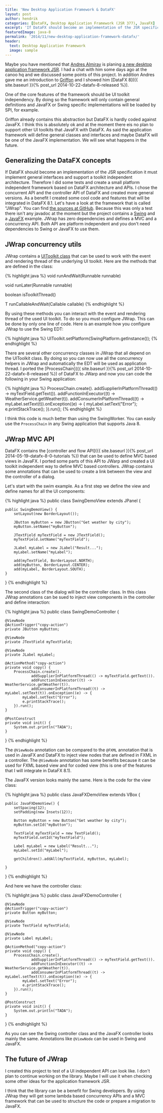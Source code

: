 ```yaml
---
title: 'New Desktop Application Framework & DataFX'
layout: post
author: hendrik
categories: [DataFX, Desktop Application Framework (JSR 377), JavaFX]
excerpt: 'If DataFX should become an implementation of the JSR specification it must implement general interfaces and support a toolkit independent architecture.'
featuredImage: java-8
permalink: '2014/11/new-desktop-application-framework-datafx/'
header:
  text: Desktop Application Framework
  image: sample
---
```

Maybe you have mentioned that [Andres Almiray](https://twitter.com/aalmiray) is planing [a new desktop application framework JSR](http://www.jroller.com/aalmiray/entry/new_desktop_application_framework_jsr). I had a chat with him some days ago at the canoo hq and we discussed some points of this project. In addition Andres gave me an introduction to [Griffon](http://griffon.codehaus.org) and I showed him [DataFX 8]({{ site.baseurl }}{% post_url 2014-10-22-datafx-8-released %}).

One of the core features of the framework should be UI toolkit independency. By doing so the framework will only contain general definitions and JavaFX or Swing specific implementations will be loaded by SPI, for example.

Griffon already contains this abstraction but DataFX is hardly coded against JavaFX. I think this is absolutely ok and at the moment there eis no plan to support other UI toolkits that JavaFX with DataFX. As said the application framework will define general classes and interfaces and maybe DataFX will be one of the JavaFX implementation. We will see what happens in the future.

## Generalizing the DataFX concepts

If DataFX should become an implementation of the JSR specification it must implement general interfaces and support a toolkit independent architecture. Therefore I did some tests and create a small platform independent framework based on DataFX architecture and APIs. I chose the concurrent API and the controller API of DataFX and created more general versions. As a benefit I created some cool code and features that will be integrated in DataFX 8.1. Let's have a look at the framework that is called "JWrap". You can find [the sources at GitHub](https://github.com/guigarage/jwrap). Because this was only a test there isn't any javadoc at the moment but the project contains a [Swing](https://github.com/guigarage/jwrap/tree/master/src/main/java/com/guigarage/uif/examples/swing) and a [JavaFX](https://github.com/guigarage/jwrap/tree/master/src/main/java/com/guigarage/uif/examples/javafx) example. JWrap has zero dependencies and defines a MVC and a concurrency API. Both API are platform independent and you don't need dependencies to Swing or JavaFX to use them. 

## JWrap concurrency utils

JWrap contains a [UIToolkit class](https://github.com/guigarage/jwrap/blob/master/src/main/java/com/guigarage/uif/concurrent/UIToolkit.java) that can be used to work with the event and rendering thread of the underlying UI toolkit. Here are the methods that are defined in the class:

{% highlight java %}
void runAndWait(Runnable runnable)

void runLater(Runnable runnable)

boolean isToolkitThread()

<T> T runCallableAndWait(Callable<T> callable)
{% endhighlight %}

By using these methods you can interact with the event and rendering thread of the used UI toolkit. To do so you must configure JWrap. This can be done by only one line of code. Here is an example how you configure JWrap to use the Swing EDT:

{% highlight java %}
UIToolkit.setPlatform(SwingPlatform.getInstance());
{% endhighlight %}

There are several other concurrency classes in JWrap that all depend on the UIToolkit class. By doing so you can now use all the concurrency helpers in JWrap and automatically the EDT will be used as application thread. I ported the [ProcessChain]({{ site.baseurl }}{% post_url 2014-10-22-datafx-8-released %}) of DataFX to JWarp and now you can code the following in your Swing application:

{% highlight java %}
ProcessChain.create().
    addSupplierInPlatformThread(() -> myTextField.getText()).
    addFunctionInExecutor((t) -> WeatherService.getWeather(t)).
    addConsumerInPlatformThread((t) -> myLabel.setText(t)).onException((e) -> {
        myLabel.setText("Error");
        e.printStackTrace();
    }).run();
{% endhighlight %}

I think this code is much better than using the SwingWorker. You can easily use the `ProcessChain` in any Swing application that supports Java 8.

## JWrap MVC API

DataFX contains the [controller and flow API]({{ site.baseurl }}{% post_url 2014-05-19-datafx-8-0-tutorials %}) that can be used to define MVC based views in JavaFX. I ported some parts of this API to JWarp and created a UI toolkit independent way to define MVC based controllers. JWrap contains some annotations that can be used to create a link between the view and the controller of a dialog.

Let's start with the swim example. As a first step we define the view and define names for all the UI components:

{% highlight java %}
public class SwingDemoView extends JPanel {

    public SwingDemoView() {
        setLayout(new BorderLayout());

        JButton myButton = new JButton("Get weather by city");
        myButton.setName("myButton");

        JTextField myTextField = new JTextField();
        myTextField.setName("myTextField");

        JLabel myLabel = new JLabel("Result...");
        myLabel.setName("myLabel");

        add(myTextField, BorderLayout.NORTH);
        add(myButton, BorderLayout.CENTER);
        add(myLabel, BorderLayout.SOUTH);
    }
}
{% endhighlight %}

The second class of the dialog will be the controller class. In this class JWrap annotations can be sued to inject view components in the controller and define interaction:

{% highlight java %}
public class SwingDemoController {

    @ViewNode
    @ActionTrigger("copy-action")
    private JButton myButton;

    @ViewNode
    private JTextField myTextField;

    @ViewNode
    private JLabel myLabel;

    @ActionMethod("copy-action")
    private void copy() {
        ProcessChain.create().
                addSupplierInPlatformThread(() -> myTextField.getText()).
                addFunctionInExecutor((t) -> WeatherService.getWeather(t)).
                addConsumerInPlatformThread((t) -> myLabel.setText(t)).onException((e) -> {
            myLabel.setText("Error");
            e.printStackTrace();
        }).run();
    }

    @PostConstruct
    private void init() {
        System.out.println("TADA");
    }
}
{% endhighlight %}

The `@ViewNode` annotation can be compared to the `@FXML` annotation that is used in JavaFX and DataFX to inject view nodes that are defined in FXML in a controller. The `@ViewNode` annotation has some benefits because it can be used for FXML based view and for coded view (this is one of the features that I will integrate in DataFX 8.1).

The JavaFX version looks mainly the same. Here is the code for the view class:

{% highlight java %}
public class JavaFXDemoView extends VBox {

    public JavaFXDemoView() {
        setSpacing(12);
        setPadding(new Insets(12));

        Button myButton = new Button("Get weather by city");
        myButton.setId("myButton");

        TextField myTextField = new TextField();
        myTextField.setId("myTextField");

        Label myLabel = new Label("Result...");
        myLabel.setId("myLabel");

        getChildren().addAll(myTextField, myButton, myLabel);

    }
}
{% endhighlight %}

And here we have the controller class:

{% highlight java %}
public class JavaFXDemoController {

    @ViewNode
    @ActionTrigger("copy-action")
    private Button myButton;

    @ViewNode
    private TextField myTextField;

    @ViewNode
    private Label myLabel;

    @ActionMethod("copy-action")
    private void copy() {
        ProcessChain.create().
                addSupplierInPlatformThread(() -> myTextField.getText()).
                addFunctionInExecutor((t) -> WeatherService.getWeather(t)).
                addConsumerInPlatformThread((t) -> myLabel.setText(t)).onException((e) -> {
            myLabel.setText("Error");
            e.printStackTrace();
        }).run();
    }

    @PostConstruct
    private void init() {
        System.out.println("TADA");
    }
}
{% endhighlight %}

As you can see the Swing controller class and the JavaFX controller looks mainly the same. Annotations like `@ViewNode` can be used in Swing and JavaFX.

## The future of JWrap

I created this project to test of a UI independent API can look like. I don't plan to continue working on the library. Maybe I will use it when checking some other ideas for the application framework JSR.

I think that the library can be a benefit for Swing developers. By using JWrap they will get some lambda based concurrency APIs and a MVC framework that can be used to structure the code or prepare a migration to JavaFX.
